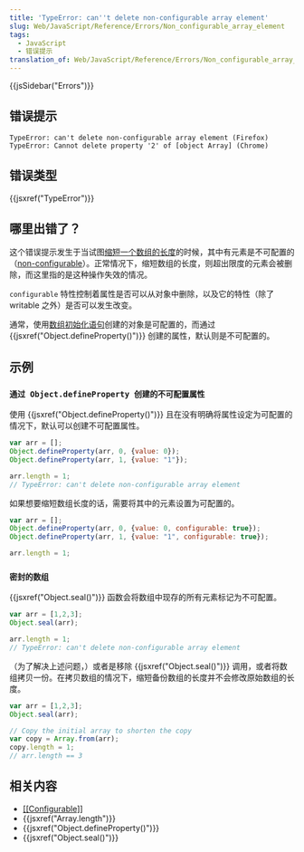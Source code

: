 ```yaml
---
title: 'TypeError: can''t delete non-configurable array element'
slug: Web/JavaScript/Reference/Errors/Non_configurable_array_element
tags:
  - JavaScript
  - 错误提示
translation_of: Web/JavaScript/Reference/Errors/Non_configurable_array_element
---
```

{{jsSidebar("Errors")}}

## 错误提示

```plain
TypeError: can't delete non-configurable array element (Firefox)
TypeError: Cannot delete property '2' of [object Array] (Chrome)
```

## 错误类型

{{jsxref("TypeError")}}

## 哪里出错了？

这个错误提示发生于当试图[缩短一个数组的长度](/en-US/docs/Web/JavaScript/Reference/Global_Objects/Array/length#Shortening_an_array)的时候，其中有元素是不可配置的（[non-configurable](/en-US/docs/Web/JavaScript/Data_structures#Properties)）。正常情况下，缩短数组的长度，则超出限度的元素会被删除，而这里指的是这种操作失效的情况。

`configurable` 特性控制着属性是否可以从对象中删除，以及它的特性（除了 writable 之外）是否可以发生改变。

通常，使用[数组初始化语句](/en-US/docs/Web/JavaScript/Reference/Global_Objects/Array#Syntax)创建的对象是可配置的，而通过 {{jsxref("Object.defineProperty()")}} 创建的属性，默认则是不可配置的。

## 示例

### `通过 Object.defineProperty 创建的不可配置属性`

使用 {{jsxref("Object.defineProperty()")}} 且在没有明确将属性设定为可配置的情况下，默认可以创建不可配置属性。

```js example-bad
var arr = [];
Object.defineProperty(arr, 0, {value: 0});
Object.defineProperty(arr, 1, {value: "1"});

arr.length = 1;
// TypeError: can't delete non-configurable array element
```

如果想要缩短数组长度的话，需要将其中的元素设置为可配置的。

```js example-good
var arr = [];
Object.defineProperty(arr, 0, {value: 0, configurable: true});
Object.defineProperty(arr, 1, {value: "1", configurable: true});

arr.length = 1;
```

### `密封的数组`

{{jsxref("Object.seal()")}} 函数会将数组中现存的所有元素标记为不可配置。

```js example-bad
var arr = [1,2,3];
Object.seal(arr);

arr.length = 1;
// TypeError: can't delete non-configurable array element
```

（为了解决上述问题，）或者是移除 {{jsxref("Object.seal()")}} 调用，或者将数组拷贝一份。在拷贝数组的情况下，缩短备份数组的长度并不会修改原始数组的长度。

```js example-good
var arr = [1,2,3];
Object.seal(arr);

// Copy the initial array to shorten the copy
var copy = Array.from(arr);
copy.length = 1;
// arr.length == 3
```

## 相关内容

- [\[\[Configurable\]\]](/en-US/docs/Web/JavaScript/Data_structures#Properties)
- {{jsxref("Array.length")}}
- {{jsxref("Object.defineProperty()")}}
- {{jsxref("Object.seal()")}}
